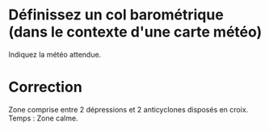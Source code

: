 ﻿# Définissez un col barométrique (dans le contexte d'une carte météo)
  Indiquez la météo attendue.

# Correction

Zone comprise entre 2 dépressions et 2 anticyclones disposés en croix.
Temps : Zone calme. 
